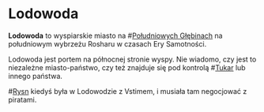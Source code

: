 # Lodowoda

**Lodowoda** to wyspiarskie miasto na #[Południowych Głębinach](locations/southern-depths) na południowym wybrzeżu Rosharu w czasach Ery Samotności.

Lodowoda jest portem na północnej stronie wyspy. Nie wiadomo, czy jest to niezależne miasto-państwo, czy też znajduje się pod kontrolą #[Tukar](locations/tukar) lub innego państwa.

#[Rysn](characters/rysn) kiedyś była w Lodowodzie z Vstimem, i musiała tam negocjować z piratami.
